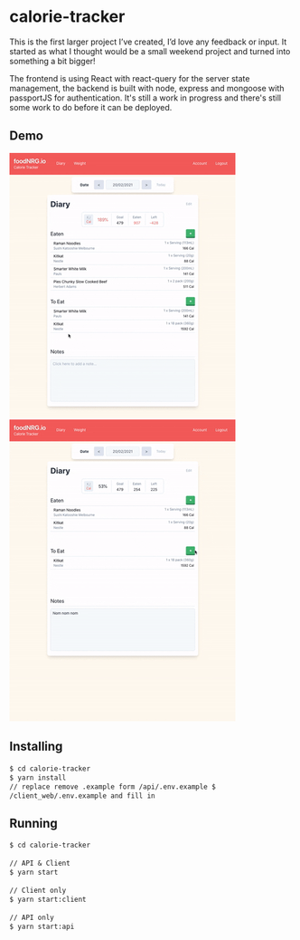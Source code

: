 # calorie-tracker
This is the first larger project I’ve created, I’d love any feedback or input. It started as what I thought would be a small weekend project and turned into something a bit bigger! 

The frontend is using React with react-query for the server state management, the backend is built with node, express and mongoose with passportJS for authentication. It's still a work in progress and there's still some work to do before it can be deployed.

## Demo
![Diary page demo](demo/diary.gif) &nbsp;&nbsp;&nbsp;&nbsp; ![Adding food demo](demo/addFood.gif)

## Installing

```console
$ cd calorie-tracker
$ yarn install
// replace remove .example form /api/.env.example $ /client_web/.env.example and fill in
```
## Running

```console
$ cd calorie-tracker

// API & Client
$ yarn start

// Client only
$ yarn start:client

// API only
$ yarn start:api

``` 
